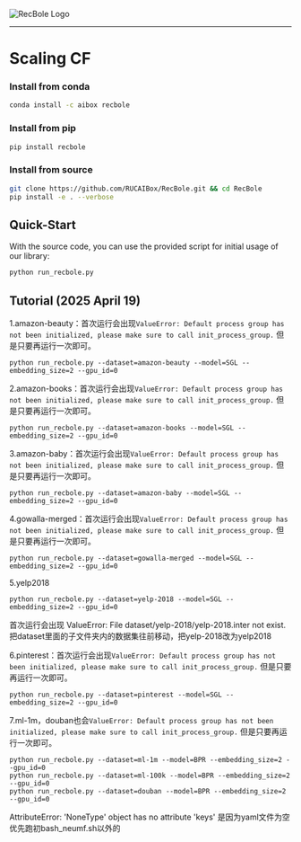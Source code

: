 ![RecBole Logo](asset/logo.png)

--------------------------------------------------------------------------------

# Scaling CF

### Install from conda

```bash
conda install -c aibox recbole
```

### Install from pip

```bash
pip install recbole
```

### Install from source
```bash
git clone https://github.com/RUCAIBox/RecBole.git && cd RecBole
pip install -e . --verbose
```

## Quick-Start
With the source code, you can use the provided script for initial usage of our library:

```bash
python run_recbole.py
```

## Tutorial (2025 April 19)
1.amazon-beauty：首次运行会出现`ValueError: Default process group has not been initialized, please make sure to call init_process_group.` 但是只要再运行一次即可。
```
python run_recbole.py --dataset=amazon-beauty --model=SGL --embedding_size=2 --gpu_id=0
```

2.amazon-books：首次运行会出现`ValueError: Default process group has not been initialized, please make sure to call init_process_group.` 但是只要再运行一次即可。
```
python run_recbole.py --dataset=amazon-books --model=SGL --embedding_size=2 --gpu_id=0
```

3.amazon-baby：首次运行会出现`ValueError: Default process group has not been initialized, please make sure to call init_process_group.` 但是只要再运行一次即可。
```
python run_recbole.py --dataset=amazon-baby --model=SGL --embedding_size=2 --gpu_id=0
```

4.gowalla-merged：首次运行会出现`ValueError: Default process group has not been initialized, please make sure to call init_process_group.` 但是只要再运行一次即可。
```
python run_recbole.py --dataset=gowalla-merged --model=SGL --embedding_size=2 --gpu_id=0
```

5.yelp2018
```
python run_recbole.py --dataset=yelp-2018 --model=SGL --embedding_size=2 --gpu_id=0
```
首次运行会出现 ValueError: File dataset/yelp-2018/yelp-2018.inter not exist.
把dataset里面的子文件夹内的数据集往前移动，把yelp-2018改为yelp2018

6.pinterest：首次运行会出现`ValueError: Default process group has not been initialized, please make sure to call init_process_group.` 但是只要再运行一次即可。
```
python run_recbole.py --dataset=pinterest --model=SGL --embedding_size=2 --gpu_id=0
```

7.ml-1m，douban也会`ValueError: Default process group has not been initialized, please make sure to call init_process_group.` 但是只要再运行一次即可。
```
python run_recbole.py --dataset=ml-1m --model=BPR --embedding_size=2 --gpu_id=0
python run_recbole.py --dataset=ml-100k --model=BPR --embedding_size=2 --gpu_id=0
python run_recbole.py --dataset=douban --model=BPR --embedding_size=2 --gpu_id=0

```

AttributeError: 'NoneType' object has no attribute 'keys' 是因为yaml文件为空
优先跑初bash_neumf.sh以外的